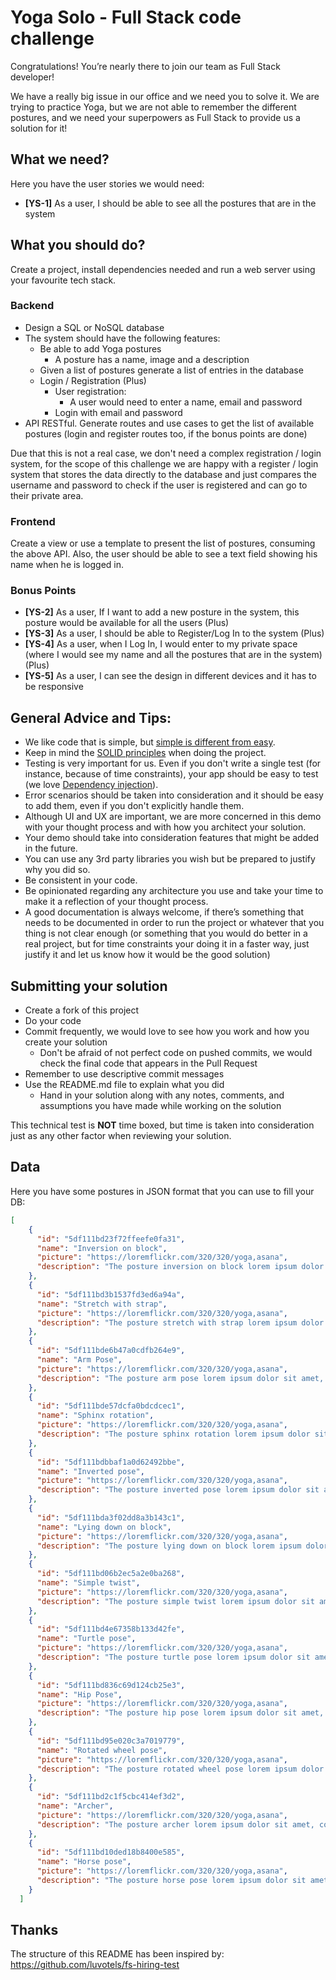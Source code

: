 # Yoga Solo -  Full Stack code challenge

Congratulations! You’re nearly there to join our team as Full Stack developer! 

We have a really big issue in our office and we need you to solve it. We are trying to practice Yoga, but we are not able to remember the different postures, and we need your superpowers as Full Stack to provide us a solution for it! 

## What we need? 

Here you have the user stories we would need:

- **[YS-1]** As a user, I should be able to see all the postures that are in the system

## What you should do?

Create a project, install dependencies needed and run a web server using your favourite tech stack.

### Backend

- Design a SQL or NoSQL database
- The system should have the following features:
    - Be able to add Yoga postures
        - A posture has a name, image and a description
    - Given a list of postures generate a list of entries in the database
    - Login / Registration (Plus)
        - User registration:
            - A user would need to enter a name, email and password
        - Login with email and password
- API RESTful. Generate routes and use cases to get the list of available postures (login and register routes too, if the bonus points are done)

Due that this is not a real case, we don't need a complex registration / login system, for the scope of this challenge we are happy with a register / login system that stores the data directly to the database and just compares the username and password to check if the user is registered and can go to their private area. 

### Frontend

Create a view or use a template to present the list of postures, consuming the above API. Also, the user should be able to see a text field showing his name when he is logged in.

### Bonus Points

- **[YS-2]** As a user, If I want to add a new posture in the system, this posture would be available for all the users (Plus)
- **[YS-3]** As a user, I should be able to Register/Log In to the system (Plus)
- **[YS-4]** As a user, when I Log In, I would enter to my private space (where I would see my name and all the postures that are in the system) (Plus)
- **[YS-5]** As a user, I can see the design in different devices and it has to be responsive

## General Advice and Tips:

- We like code that is simple, but [simple is different from easy](https://www.infoq.com/presentations/Simple-Made-Easy).
- Keep in mind the [SOLID principles](https://en.wikipedia.org/wiki/SOLID_(object-oriented_design)) when doing the project.
- Testing is very important for us. Even if you don't write a single test (for instance, because of time constraints), your app should be easy to test (we love [Dependency injection](https://en.wikipedia.org/wiki/Dependency_injection)).
- Error scenarios should be taken into consideration and it should be easy to add them, even if you don't explicitly handle them.
- Although UI and UX are important, we are more concerned in this demo with your thought process and with how you architect your solution. 
- Your demo should take into consideration features that might be added in the future.
- You can use any 3rd party libraries you wish but be prepared to justify why you did so.
- Be consistent in your code. 
- Be opinionated regarding any architecture you use and take your time to make it a reflection of your thought process.
- A good documentation is always welcome, if there’s something that needs to be documented in order to run the project or whatever that you thing is not clear enough (or something that you would do better in a real project, but for time constraints your doing it in a faster way, just justify it and let us know how it would be the good solution)

## Submitting your solution

- Create a fork of this project
- Do your code
- Commit frequently, we would love to see how you work and how you create your solution
  - Don't be afraid of not perfect code on pushed commits, we would check the final code that appears in the Pull Request
- Remember to use descriptive commit messages
- Use the README.md file to explain what you did
  - Hand in your solution along with any notes, comments, and assumptions you have made while working on the solution


This technical test is **NOT** time boxed, but time is taken into consideration just as any other factor when reviewing your solution.

## Data

Here you have some postures in JSON format that you can use to fill your DB:

```json
[
    {
      "id": "5df111bd23f72ffeefe0fa31",
      "name": "Inversion on block",
      "picture": "https://loremflickr.com/320/320/yoga,asana",
      "description": "The posture inversion on block lorem ipsum dolor sit amet, consectetur adipiscing elit, sed do eiusmod tempor incididunt ut labore et dolore magna aliqua."
    },
    {
      "id": "5df111bd3b1537fd3ed6a94a",
      "name": "Stretch with strap",
      "picture": "https://loremflickr.com/320/320/yoga,asana",
      "description": "The posture stretch with strap lorem ipsum dolor sit amet, consectetur adipiscing elit, sed do eiusmod tempor incididunt ut labore et dolore magna aliqua. Ut enim ad minim veniam, quis nostrud exercitation ullamco laboris nisi ut aliquip ex ea commodo consequat. Duis aute irure dolor in reprehenderit in voluptate velit esse cillum dolore eu fugiat nulla pariatur. Excepteur sint occaecat cupidatat non proident, sunt in culpa qui officia deserunt mollit anim id est laborum."
    },
    {
      "id": "5df111bde6b47a0cdfb264e9",
      "name": "Arm Pose",
      "picture": "https://loremflickr.com/320/320/yoga,asana",
      "description": "The posture arm pose lorem ipsum dolor sit amet, consectetur adipiscing elit, sed do eiusmod tempor incididunt ut labore et dolore magna aliqua. Ut enim ad minim veniam, quis nostrud exercitation ullamco laboris nisi ut aliquip ex ea commodo consequat. Duis aute irure dolor in reprehenderit in voluptate velit esse cillum dolore eu fugiat nulla pariatur. Excepteur sint occaecat cupidatat non proident, sunt in culpa qui officia deserunt mollit anim id est laborum."
    },
    {
      "id": "5df111bde57dcfa0bdcdcec1",
      "name": "Sphinx rotation",
      "picture": "https://loremflickr.com/320/320/yoga,asana",
      "description": "The posture sphinx rotation lorem ipsum dolor sit amet, consectetur adipiscing elit, sed do eiusmod tempor incididunt ut labore et dolore magna aliqua. Ut enim ad minim veniam, quis nostrud exercitation ullamco laboris nisi ut aliquip ex ea commodo consequat. Duis aute irure dolor in reprehenderit in voluptate velit esse cillum dolore eu fugiat nulla pariatur. Excepteur sint occaecat cupidatat non proident, sunt in culpa qui officia deserunt mollit anim id est laborum."
    },
    {
      "id": "5df111bdbbaf1a0d62492bbe",
      "name": "Inverted pose",
      "picture": "https://loremflickr.com/320/320/yoga,asana",
      "description": "The posture inverted pose lorem ipsum dolor sit amet, consectetur adipiscing elit, sed do eiusmod tempor incididunt ut labore et dolore magna aliqua."
    },
    {
      "id": "5df111bda3f02dd8a3b143c1",
      "name": "Lying down on block",
      "picture": "https://loremflickr.com/320/320/yoga,asana",
      "description": "The posture lying down on block lorem ipsum dolor sit amet, consectetur adipiscing elit, sed do eiusmod tempor incididunt ut labore et dolore magna aliqua. Ut enim ad minim veniam, quis nostrud exercitation ullamco laboris nisi ut aliquip ex ea commodo consequat."
    },
    {
      "id": "5df111bd06b2ec5a2e0ba268",
      "name": "Simple twist",
      "picture": "https://loremflickr.com/320/320/yoga,asana",
      "description": "The posture simple twist lorem ipsum dolor sit amet, consectetur adipiscing elit, sed do eiusmod tempor incididunt ut labore et dolore magna aliqua."
    },
    {
      "id": "5df111bd4e67358b133d42fe",
      "name": "Turtle pose",
      "picture": "https://loremflickr.com/320/320/yoga,asana",
      "description": "The posture turtle pose lorem ipsum dolor sit amet, consectetur adipiscing elit, sed do eiusmod tempor incididunt ut labore et dolore magna aliqua. Ut enim ad minim veniam, quis nostrud exercitation ullamco laboris nisi ut aliquip ex ea commodo consequat. Duis aute irure dolor in reprehenderit in voluptate velit esse cillum dolore eu fugiat nulla pariatur. Excepteur sint occaecat cupidatat non proident, sunt in culpa qui officia deserunt mollit anim id est laborum."
    },
    {
      "id": "5df111bd836c69d124cb25e3",
      "name": "Hip Pose",
      "picture": "https://loremflickr.com/320/320/yoga,asana",
      "description": "The posture hip pose lorem ipsum dolor sit amet, consectetur adipiscing elit, sed do eiusmod tempor incididunt ut labore et dolore magna aliqua. Ut enim ad minim veniam, quis nostrud exercitation ullamco laboris nisi ut aliquip ex ea commodo consequat. Duis aute irure dolor in reprehenderit in voluptate velit esse cillum dolore eu fugiat nulla pariatur. Excepteur sint occaecat cupidatat non proident, sunt in culpa qui officia deserunt mollit anim id est laborum."
    },
    {
      "id": "5df111bd95e020c3a7019779",
      "name": "Rotated wheel pose",
      "picture": "https://loremflickr.com/320/320/yoga,asana",
      "description": "The posture rotated wheel pose lorem ipsum dolor sit amet, consectetur adipiscing elit, sed do eiusmod tempor incididunt ut labore et dolore magna aliqua. Ut enim ad minim veniam, quis nostrud exercitation ullamco laboris nisi ut aliquip ex ea commodo consequat. Duis aute irure dolor in reprehenderit in voluptate velit esse cillum dolore eu fugiat nulla pariatur. Excepteur sint occaecat cupidatat non proident, sunt in culpa qui officia deserunt mollit anim id est laborum."
    },
    {
      "id": "5df111bd2c1f5cbc414ef3d2",
      "name": "Archer",
      "picture": "https://loremflickr.com/320/320/yoga,asana",
      "description": "The posture archer lorem ipsum dolor sit amet, consectetur adipiscing elit, sed do eiusmod tempor incididunt ut labore et dolore magna aliqua. Ut enim ad minim veniam, quis nostrud exercitation ullamco laboris nisi ut aliquip ex ea commodo consequat. Duis aute irure dolor in reprehenderit in voluptate velit esse cillum dolore eu fugiat nulla pariatur. Excepteur sint occaecat cupidatat non proident, sunt in culpa qui officia deserunt mollit anim id est laborum. Lorem ipsum dolor sit amet, consectetur adipiscing elit, sed do eiusmod tempor incididunt ut labore et dolore magna aliqua. Ut enim ad minim veniam, quis nostrud exercitation ullamco laboris nisi ut aliquip ex ea commodo consequat. Duis aute irure dolor in reprehenderit in voluptate velit esse cillum dolore eu fugiat nulla pariatur. Excepteur sint occaecat cupidatat non proident, sunt in culpa qui officia deserunt mollit anim id est laborum."
    },
    {
      "id": "5df111bd10ded18b8400e585",
      "name": "Horse pose",
      "picture": "https://loremflickr.com/320/320/yoga,asana",
      "description": "The posture horse pose lorem ipsum dolor sit amet, consectetur adipiscing elit."
    }
  ]
```

## Thanks

The structure of this README has been inspired by:
https://github.com/luvotels/fs-hiring-test





